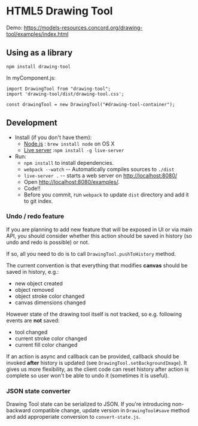 # HTML5 Drawing Tool

Demo: https://models-resources.concord.org/drawing-tool/examples/index.html

## Using as a library

`npm install drawing-tool`

In myComponent.js:

```
import DrawingTool from "drawing-tool";
import 'drawing-tool/dist/drawing-tool.css';

const drawingTool = new DrawingTool("#drawing-tool-container");
```

## Development
* Install (if you don't have them):
    * [Node.js](http://nodejs.org) : `brew install node` on OS X
    * [Live server](https://www.npmjs.com/package/live-server) :`npm install -g live-server`
* Run:
    * `npm install` to install dependencies.
    * `webpack --watch` -- Automatically compiles sources to `./dist`
    * `live-server .` -- starts a web server on [http://localhost:8080/](http://localhost:8080/)
    * Open [http://localhost:8080/examples/](http://localhost:3333/examples/).
    * Code!!
    * Before you commit, run `webpack` to update `dist` directory and add it to git index.

### Undo / redo feature

If you are planning to add new feature that will be exposed in UI or via main API, you should consider whether
this action should be saved in history (so undo and redo is possible) or not.

If so, all you need to do is to call `DrawingTool.pushToHistory` method.

The current convention is that everything that modifies **canvas** should be saved in history, e.g.:

* new object created
* object removed
* object stroke color changed
* canvas dimensions changed

However state of the drawing tool itself is not tracked, so e.g. following events are **not** saved:

* tool changed
* current stroke color changed
* current fill color changed

If an action is async and callback can be provided, callback should be invoked **after** history is updated
(see `DrawingTool.setBackgroundImage`). It gives us more flexibility, as the client code can reset history
after action is complete so user won't be able to undo it (sometimes it is useful).

### JSON state converter

Drawing Tool state can be serialized to JSON. If you're introducing non-backward compatible change, update version in `DrawingTool#save` method and add approperiate conversion to `convert-state.js`.
